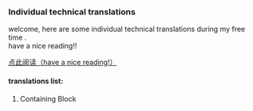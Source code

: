 ### Individual technical translations

welcome, here are some individual technical translations during my free time .   
have a nice reading!!

[点此阅读（have a nice reading!）](https://github.com/BrotherBeard/Technical-Translations/issues)
#### translations list:

1. Containing Block 

